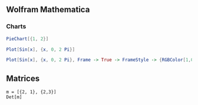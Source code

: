## Wolfram Mathematica


### Charts
```mathematica
PieChart[{1, 2}]
```

```mathematica
Plot[Sin[x], {x, 0, 2 Pi}]
```

```mathematica
Plot[Sin[x], {x, 0, 2 Pi}, Frame -> True -> FrameStyle -> {RGBColor[1,0,0], Thickness[0.0.1]}]
```

## Matrices
```
m = [{2, 1}, {2,3}]
Det[m]
```
